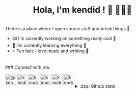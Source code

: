 <h1 align="center"> Hola, I'm kendid ! 👋 👩🏻‍💻 </h1>
<br> 
There is a place where I open source stuff and break things 🤣

- ⌨️ I'm currently working on something really cool 🙂
- 🌱 I’m currently learning everything 🤣 
- ⚡ Fun fact: I love music and writting 🕺
<br>
### Connect with me:

<!--[<img align="left" alt="ameerbamigbayan.com.ng" width="35px" src="https://cdn-icons-png.flaticon.com/512/841/841364.png" />][website]-->
[<img align="left" alt="@kendid | Twitter" width="35px" src="https://img.icons8.com/color/344/twitter--v1.png" />][twitter]
[<img align="left" alt="kendid | LinkedIn" width="35px" src="https://img.icons8.com/color/344/linkedin-circled--v1.png" />][linkedin]
[<img align="left" alt="kendid | instagram" width="35px" src="https://img.icons8.com/fluency/344/instagram-new.png"  />][instagram]
[<img align="left" alt="kendid | dribble" width="35px" src="https://img.icons8.com/fluency/344/dribbble.png" />][dribbble]
[<img align="left" alt="kendid | snapchat" width="35px" src="https://img.icons8.com/color/344/snapchat.png" />][snapchat]
[<img align="left" alt="kendid | Upwork" width="35px" src="https://user-images.githubusercontent.com/76779409/172018227-ba03231d-3b20-4dc3-a8ba-16680c127d16.png" />][upwork]
<br /> 
<!--[website]: https://ameerbamigbayan.com.ng/-->
[twitter]: https://twitter.com/da_phyk?t=xYwc9QK638GEdS7_Tzh3Dk5DU1e1nPmEl6wz_Sl4IF0&s=09
[linkedin]: https://www.linkedin.com/in/kendid-mburugu-5506a1217
[dribbble]: https://dribbble.com/Da_phyk
[snapchat]: https://www.snapchat.com/add/da_phyk?share_id=ZW2uudiDH2I&locale=en-US
[upwork]: https://www.upwork.com/freelancers/~01e4d46a64242d79ab
[instagram]: https://instagram.com/da_phyk/

<details>
  <summary>:zap: Github stats</summary>
  
<img align= "left" alt="Daphyk's Github stats" src="https://github-readme-stats.daphyk.vercel.app/username=Daphyk&show_icons=true&hide_border=true"/>

  </details>
